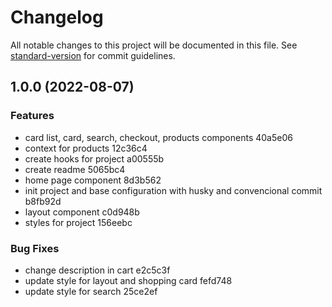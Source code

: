 # Changelog

All notable changes to this project will be documented in this file. See [standard-version](https://github.com/conventional-changelog/standard-version) for commit guidelines.

## 1.0.0 (2022-08-07)


### Features

* card list, card, search, checkout, products components 40a5e06
* context for products 12c36c4
* create hooks for project a00555b
* create readme 5065bc4
* home page component 8d3b562
* init project and base configuration with husky and convencional commit b8fb92d
* layout component c0d948b
* styles for project 156eebc


### Bug Fixes

* change description in cart e2c5c3f
* update style for layout and shopping card fefd748
* update style for search 25ce2ef
